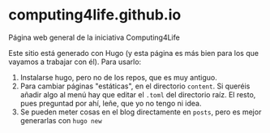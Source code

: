 # computing4life.github.io

Página web general de la iniciativa Computing4Life

Este sitio está generado con Hugo (y esta página es más bien para los que vayamos a trabajar con él). Para usarlo:

1. Instalarse hugo, pero no de los repos, que es muy antiguo.
2. Para cambiar páginas "estáticas", en el directorio `content`. Si queréis añadir algo al menú hay que editar el `.toml` del directorio raíz. El resto, pues preguntad por ahí, leñe, que yo no tengo ni idea.
3. Se pueden meter cosas en el blog directamente en `posts`, pero es mejor generarlas con `hugo new`
